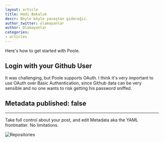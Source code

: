 ```yaml
---
layout: article
title: Hadi Bakalım
descr: Böyle böyle yavaştan gideceğiz.
author_twitter: olamayanlar
author: Olamayanlar
categories:
- articles
---
```


Here's how to get started with Poole.


Login with your Github User
-----------------

It was challenging, but Poole supports OAuth. I think it's very important to use OAuth over Basic Authentication, since Github data can be very sensible and no one wants to risk getting his password sniffed.

Metadata
published: false
---

--------------

Take full control about your post, and edit Metadata aka the YAML frontmatter. No limitations.

![Repositories](http://f.cl.ly/items/1v0a3E0C1Z3z2s3N473v/Screen%20Shot%202012-05-23%20at%205.04.01%20PM.png)